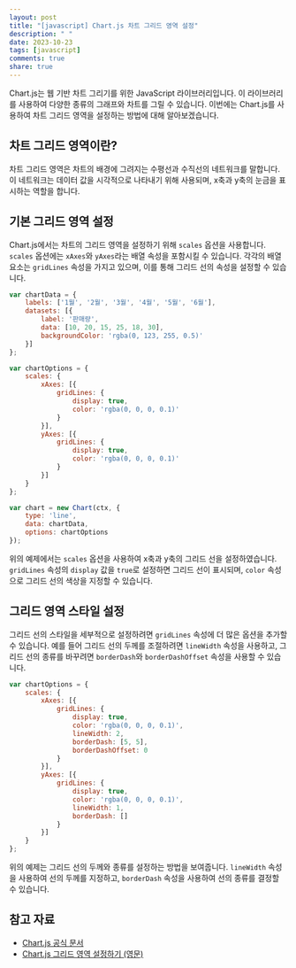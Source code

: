 ```yaml
---
layout: post
title: "[javascript] Chart.js 차트 그리드 영역 설정"
description: " "
date: 2023-10-23
tags: [javascript]
comments: true
share: true
---
```


Chart.js는 웹 기반 차트 그리기를 위한 JavaScript 라이브러리입니다. 이 라이브러리를 사용하여 다양한 종류의 그래프와 차트를 그릴 수 있습니다. 이번에는 Chart.js를 사용하여 차트 그리드 영역을 설정하는 방법에 대해 알아보겠습니다.

## 차트 그리드 영역이란?

차트 그리드 영역은 차트의 배경에 그려지는 수평선과 수직선의 네트워크를 말합니다. 이 네트워크는 데이터 값을 시각적으로 나타내기 위해 사용되며, x축과 y축의 눈금을 표시하는 역할을 합니다.

## 기본 그리드 영역 설정

Chart.js에서는 차트의 그리드 영역을 설정하기 위해 `scales` 옵션을 사용합니다. `scales` 옵션에는 `xAxes`와 `yAxes`라는 배열 속성을 포함시킬 수 있습니다. 각각의 배열 요소는 `gridLines` 속성을 가지고 있으며, 이를 통해 그리드 선의 속성을 설정할 수 있습니다.

```javascript
var chartData = {
    labels: ['1월', '2월', '3월', '4월', '5월', '6월'],
    datasets: [{
        label: '판매량',
        data: [10, 20, 15, 25, 18, 30],
        backgroundColor: 'rgba(0, 123, 255, 0.5)'
    }]
};

var chartOptions = {
    scales: {
        xAxes: [{
            gridLines: {
                display: true,
                color: 'rgba(0, 0, 0, 0.1)'
            }
        }],
        yAxes: [{
            gridLines: {
                display: true,
                color: 'rgba(0, 0, 0, 0.1)'
            }
        }]
    }
};

var chart = new Chart(ctx, {
    type: 'line',
    data: chartData,
    options: chartOptions
});
```

위의 예제에서는 `scales` 옵션을 사용하여 x축과 y축의 그리드 선을 설정하였습니다. `gridLines` 속성의 `display` 값을 `true`로 설정하면 그리드 선이 표시되며, `color` 속성으로 그리드 선의 색상을 지정할 수 있습니다.

## 그리드 영역 스타일 설정

그리드 선의 스타일을 세부적으로 설정하려면 `gridLines` 속성에 더 많은 옵션을 추가할 수 있습니다. 예를 들어 그리드 선의 두께를 조절하려면 `lineWidth` 속성을 사용하고, 그리드 선의 종류를 바꾸려면 `borderDash`와 `borderDashOffset` 속성을 사용할 수 있습니다.

```javascript
var chartOptions = {
    scales: {
        xAxes: [{
            gridLines: {
                display: true,
                color: 'rgba(0, 0, 0, 0.1)',
                lineWidth: 2,
                borderDash: [5, 5],
                borderDashOffset: 0
            }
        }],
        yAxes: [{
            gridLines: {
                display: true,
                color: 'rgba(0, 0, 0, 0.1)',
                lineWidth: 1,
                borderDash: []
            }
        }]
    }
};
```

위의 예제는 그리드 선의 두께와 종류를 설정하는 방법을 보여줍니다. `lineWidth` 속성을 사용하여 선의 두께를 지정하고, `borderDash` 속성을 사용하여 선의 종류를 결정할 수 있습니다.

## 참고 자료

- [Chart.js 공식 문서](https://www.chartjs.org/docs/latest/)
- [Chart.js 그리드 영역 설정하기 (영문)](https://www.chartjs.org/docs/latest/axes/styling.html#grid-line-configuration)